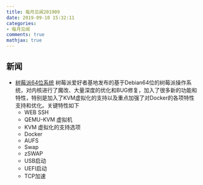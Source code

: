 ```yaml
---
title: 每月见闻201909
date: 2019-09-10 15:32:11
categories:
- 每月见闻
comments: true
mathjax: true
---
```


## 新闻
* [树莓派64位系统](http://blog.pifan.org/index.php/knowledge-base/pi64-info/)
树莓派爱好者基地发布的基于Debian64位的树莓派操作系统，对内核进行了魔改、大量深度的优化和BUG修复，加入了很多新的功能和特性，特别是加入了KVM虚拟化的支持以及重点加强了对Docker的各项特性支持和优化。关键特性如下
  * WEB SSH
  * QEMU-KVM 虚拟机
  * KVM 虚拟化的支持选项
  * Docker
  * AUFS
  * Swap
  * zSWAP
  * USB启动
  * UEFI启动
  * TCP加速
